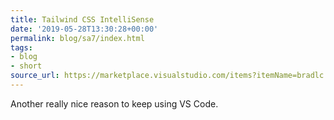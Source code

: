 ```yaml
---
title: Tailwind CSS IntelliSense
date: '2019-05-28T13:30:28+00:00'
permalink: blog/sa7/index.html
tags:
- blog
- short
source_url: https://marketplace.visualstudio.com/items?itemName=bradlc.vscode-tailwindcss
---
```


Another really nice reason to keep using VS Code.
